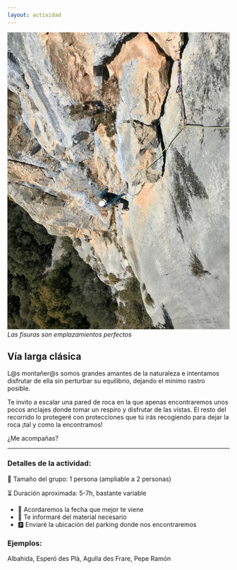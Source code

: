 ```yaml
---
layout: actividad
---
```


![Las fisuras son emplazamientos perfectos](./../assets/img/vía-larga-clásica.jpg)
*Las fisuras son emplazamientos perfectos*

## Vía larga clásica
L@s montañer@s somos grandes amantes de la naturaleza e intentamos disfrutar de ella sin perturbar su equilibrio, dejando el mínimo rastro posible.

Te invito a escalar una pared de roca en la que apenas encontraremos unos pocos anclajes donde tomar un respiro y disfrutar de las vistas. El resto del recorrido lo protegeré con protecciones que tú irás recogiendo para dejar la roca ¡tal y como la encontramos!

¿Me acompañas?

* * *

### Detalles de la actividad:<br>
👥 Tamaño del grupo: 1 persona (ampliable a 2 personas)

⏳ Duración aproximada: 5-7h, bastante variable

*	📅 Acordaremos la fecha que mejor te viene
*	🎒 Te informaré del material necesario
*	🅿️ Enviaré la ubicación del parking donde nos encontraremos

### Ejemplos:<br>
Albahida, Esperó des Plà, Agulla des Frare, Pepe Ramón
